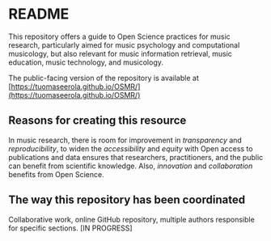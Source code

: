 # README

This repository offers a guide to Open Science practices for music research, particularly aimed for music psychology and computational musicology, but also relevant for music information retrieval, music education, music technology, and musicology. 

The public-facing version of the repository is available at
[https://tuomaseerola.github.io/OSMR/](https://tuomaseerola.github.io/OSMR/)

## Reasons for creating this resource

In music research, there is room for improvement in _transparency_ and _reproducibility_, to widen the _accessibility_ and _equity_ with Open access to publications and data ensures that researchers, practitioners, and the public can benefit from scientific knowledge. Also, _innovation_ and _collaboration_ benefits from Open Science. 

## The way this repository has been coordinated

Collaborative work, online GitHub repository, multiple authors responsible for specific sections. [IN PROGRESS]

